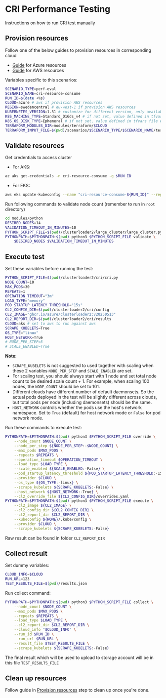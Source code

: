 # CRI Performance Testing

Instructions on how to run CRI test manually

## Provision resources

Follow one of the below guides to provision resources in corresponding cloud

- [Guide](../../../terraform/azure/README.md) for Azure resources
- [Guide](../../../terraform/aws/README.md) for AWS resources

Variables specific to this scenarios:

```bash
SCENARIO_TYPE=perf-eval
SCENARIO_NAME=cri-resource-consume
RUN_ID=$(date +%s)
CLOUD=azure # aws if provision AWS resources
REGION=swedencentral # eu-west-1 if provision AWS resources
KUBERNETES_VERSION=1.31 # customize for different version, only available for Azure currently
K8S_MACHINE_TYPE=Standard_D16ds_v4 # if not set, value defined in tfvars file will be used, only availabe for Azure currently
K8S_OS_DISK_TYPE=Ephemeral # if not set, value defined in tfvars file will be used, only available for Azure currently
TERRAFORM_MODULES_DIR=modules/terraform/$CLOUD
TERRAFORM_INPUT_FILE=$(pwd)/scenarios/$SCENARIO_TYPE/$SCENARIO_NAME/terraform-inputs/${CLOUD}.tfvars
```

## Validate resources

Get credentials to access cluster

- For AKS:

```bash
az aks get-credentials -n cri-resource-consume -g $RUN_ID
```

- For EKS:

```bash
aws eks update-kubeconfig --name "cri-resource-consume-${RUN_ID}" --region $REGION
```

Run following commands to validate node count (remember to run in `root` directory)

```bash
cd modules/python
DESIRED_NODES=14
VALIDATION_TIMEOUT_IN_MINUTES=10
PYTHON_SCRIPT_FILE=$(pwd)/clusterloader2/large_cluster/large_cluster.py
PYTHONPATH=$PYTHONPATH:$(pwd) python3 $PYTHON_SCRIPT_FILE validate \
    $DESIRED_NODES $VALIDATION_TIMEOUT_IN_MINUTES
```

## Execute test

Set these variables before running the test:

```bash
PYTHON_SCRIPT_FILE=$(pwd)/clusterloader2/cri/cri.py
NODE_COUNT=10
MAX_PODS=30
REPEATS=1
OPERATION_TIMEOUT="3m"
LOAD_TYPE="memory"
POD_STARTUP_LATENCY_THRESHOLD="15s"
CL2_CONFIG_DIR=$(pwd)/clusterloader2/cri/config
CL2_IMAGE="ghcr.io/azure/clusterloader2:v20250513"
CL2_REPORT_DIR=$(pwd)/clusterloader2/cri/results
CLOUD=aks # set to aws to run against aws
SCRAPE_KUBELETS=True
OS_TYPE="linux"
HOST_NETWORK=True
# NODE_PER_STEP=5
# SCALE_ENABLED=True
```

**Note**:

- `SCRAPE_KUBELETS` is not suggested to used together with scaling when these 2 variables `NODE_PER_STEP` and `SCALE_ENABLED` are set.
- For scaling test, you should always start with 1 node and set total node count to be desired scale count + 1. For example, when scaling 100 nodes, the `NODE_COUNT` should be set to 101.
- Different clouds have different number of default daemonsets. So the actual pods deployed in the test will be slightly different across clouds, but total pods per node (including daemonsets) should be the same.
- `HOST_NETWORK` controls whether the pods use the host's network namespace. Set to `True` (default) for host network mode or `False` for pod network mode.

Run these commands to execute test:

```bash
PYTHONPATH=$PYTHONPATH:$(pwd) python3 $PYTHON_SCRIPT_FILE override \
    --node_count $NODE_COUNT \
    --node_per_step ${NODE_PER_STEP:-$NODE_COUNT} \
    --max_pods $MAX_PODS \
    --repeats $REPEATS \
    --operation_timeout $OPERATION_TIMEOUT \
    --load_type $LOAD_TYPE \
    --scale_enabled ${SCALE_ENABLED:-False} \
    --pod_startup_latency_threshold ${POD_STARTUP_LATENCY_THRESHOLD:-15s} \
    --provider $CLOUD \
    --os_type ${OS_TYPE:-linux} \
    --scrape_kubelets ${SCRAPE_KUBELETS:-False} \
    --host_network ${HOST_NETWORK:-True} \
    --cl2_override_file ${CL2_CONFIG_DIR}/overrides.yaml
PYTHONPATH=$PYTHONPATH:$(pwd) python3 $PYTHON_SCRIPT_FILE execute \
    --cl2_image ${CL2_IMAGE} \
    --cl2_config_dir ${CL2_CONFIG_DIR} \
    --cl2_report_dir $CL2_REPORT_DIR \
    --kubeconfig ${HOME}/.kube/config \
    --provider $CLOUD \
    --scrape_kubelets ${SCRAPE_KUBELETS:-False}
```

Raw result can be found in folder `CL2_REPORT_DIR`

## Collect result

Set dummy variables:

```bash
CLOUD_INFO=$CLOUD
RUN_URL=123
TEST_RESULTS_FILE=$(pwd)/results.json
```

Run collect command:

```bash
PYTHONPATH=$PYTHONPATH:$(pwd) python3 $PYTHON_SCRIPT_FILE collect \
    --node_count $NODE_COUNT \
    --max_pods $MAX_PODS \
    --repeats $REPEATS \
    --load_type $LOAD_TYPE \
    --cl2_report_dir $CL2_REPORT_DIR \
    --cloud_info "$CLOUD_INFO" \
    --run_id $RUN_ID \
    --run_url $RUN_URL \
    --result_file $TEST_RESULTS_FILE \
    --scrape_kubelets ${SCRAPE_KUBELETS:-False}
```

The final result which will be used to upload to storage account will be in this file `TEST_RESULTS_FILE`

## Clean up resources

Follow guide in [Provision resources](#provision-resources) step to clean up once you're done.
